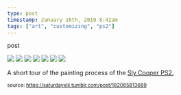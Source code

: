 ```yaml
---
type: post
timestamp: January 16th, 2019 8:42am
tags: ["art", "customizing", "ps2"]
---
```

post


 <img src="https://saturdayxiii.github.io/media/182065813689_1.jpg"/>
       

   

 <img src="https://saturdayxiii.github.io/media/182065813689_2.jpg"/>
       

   

 <img src="https://saturdayxiii.github.io/media/182065813689_3.jpg"/>
       

   

 <img src="https://saturdayxiii.github.io/media/182065813689_4.jpg"/>
       

   

 <img src="https://saturdayxiii.github.io/media/182065813689_5.jpg"/>
       

   

 <img src="https://saturdayxiii.github.io/media/182065813689_6.jpg"/>
       

   

 <img src="https://saturdayxiii.github.io/media/182065813689_7.jpg"/>
       

        
A short tour of the painting process of the <a href="http://heavyhanded.ca/post/181056446837/ps2-case-mod-artwork-of-sly-cooper-templated" target="_blank">Sly Cooper PS2.</a>
 
      
      
      
      
      
  
<small>source: https://saturdayxiii.tumblr.com/post/182065813689</small>